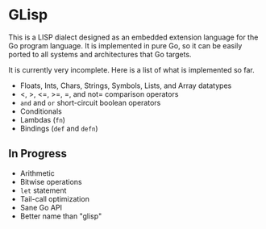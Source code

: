 # GLisp

This is a LISP dialect designed as an embedded extension language for the Go
program language. It is implemented in pure Go, so it can be easily ported
to all systems and architectures that Go targets.

It is currently very incomplete. Here is a list of what is implemented so far.

 * Floats, Ints, Chars, Strings, Symbols, Lists, and Array datatypes
 * <, >, <=, >=, =, and not= comparison operators
 * `and` and `or` short-circuit boolean operators
 * Conditionals
 * Lambdas (`fn`)
 * Bindings (`def` and `defn`)

## In Progress

 * Arithmetic
 * Bitwise operations
 * `let` statement
 * Tail-call optimization
 * Sane Go API
 * Better name than "glisp"
